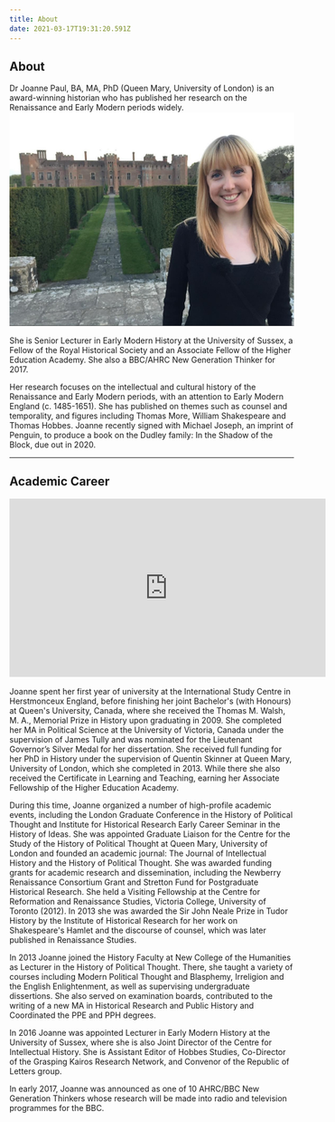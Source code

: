 ```yaml
---
title: About
date: 2021-03-17T19:31:20.591Z
---
```


## About

Dr Joanne Paul, BA, MA, PhD (Queen Mary, University of London) is an award-winning historian who has published her research on the Renaissance and Early Modern periods widely.
​
![Dr Paul](img/jocastle.jpg) 

She is Senior Lecturer in Early Modern History at the University of Sussex, a Fellow of the Royal Historical Society and an Associate Fellow of the Higher Education Academy. She also a BBC/AHRC New Generation Thinker for 2017.

Her research focuses on the intellectual and cultural history of the Renaissance and Early Modern periods, with an attention to Early Modern England (c. 1485-1651). She has published on themes such as counsel and temporality, and figures including Thomas More, William Shakespeare and Thomas Hobbes. Joanne recently signed with Michael Joseph, an imprint of Penguin, to produce a book on the Dudley family: In the Shadow of the Block, due out in 2020. 

---

## Academic Career

<div className="video-container"><iframe width="560" height="315" src="https://www.youtube.com/embed/xDmgj7aRWho" title="YouTube video player" frameborder="0" allow="accelerometer; autoplay; clipboard-write; encrypted-media; gyroscope; picture-in-picture" width="100%" allowfullscreen></iframe></div>

Joanne spent her first year of university at the International Study Centre in Herstmonceux England, before finishing her joint Bachelor's (with Honours) at Queen's University, Canada, where she received the Thomas M. Walsh, M. A., Memorial Prize in History upon graduating in 2009. She completed her MA in Political Science at the University of Victoria, Canada under the supervision of James Tully and was nominated for the Lieutenant Governor’s Silver Medal for her dissertation. She received full funding for her PhD in History under the supervision of Quentin Skinner at Queen Mary, University of London, which she completed in 2013. While there she also received the Certificate in Learning and Teaching, earning her Associate Fellowship of the Higher Education Academy.

During this time, Joanne organized a number of high-profile academic events, including the London Graduate Conference in the History of Political Thought and Institute for Historical Research Early Career Seminar in the History of Ideas. She was appointed Graduate Liaison for the Centre for the Study of the History of Political Thought at Queen Mary, University of London and founded an academic journal: The Journal of Intellectual History and the History of Political Thought. She was awarded funding grants for academic research and dissemination, including the Newberry Renaissance Consortium Grant and Stretton Fund for Postgraduate Historical Research. She held a Visiting Fellowship at the Centre for Reformation and Renaissance Studies, Victoria College, University of Toronto (2012). In 2013 she was awarded the Sir John Neale Prize in Tudor History by the Institute of Historical Research for her work on Shakespeare's Hamlet and the discourse of counsel, which was later published in Renaissance Studies.

In 2013 Joanne joined the History Faculty at New College of the Humanities as Lecturer in the History of Political Thought. There, she taught a variety of courses including Modern Political Thought and Blasphemy, Irreligion and the English Enlightenment, as well as supervising undergraduate dissertions. She also served on examination boards, contributed to the writing of a new MA in Historical Research and Public History and Coordinated the PPE and PPH degrees.

In 2016 Joanne was appointed Lecturer in Early Modern History at the University of Sussex, where she is also Joint Director of the Centre for Intellectual History. She is Assistant Editor of Hobbes Studies, Co-Director of the Grasping Kairos Research Network, and Convenor of the Republic of Letters group.

In early 2017, Joanne was announced as one of 10 AHRC/BBC New Generation Thinkers whose research will be made into radio and television programmes for the BBC.

